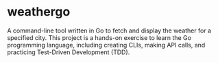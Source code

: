 # weathergo
A command-line tool written in Go to fetch and display the weather for a specified city. This project is a hands-on exercise to learn the Go programming language, including creating CLIs, making API calls, and practicing Test-Driven Development (TDD).
